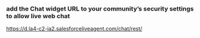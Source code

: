 ### add the Chat widget URL to your community’s security settings to allow live web chat


https://d.la4-c2-ia2.salesforceliveagent.com/chat/rest/
